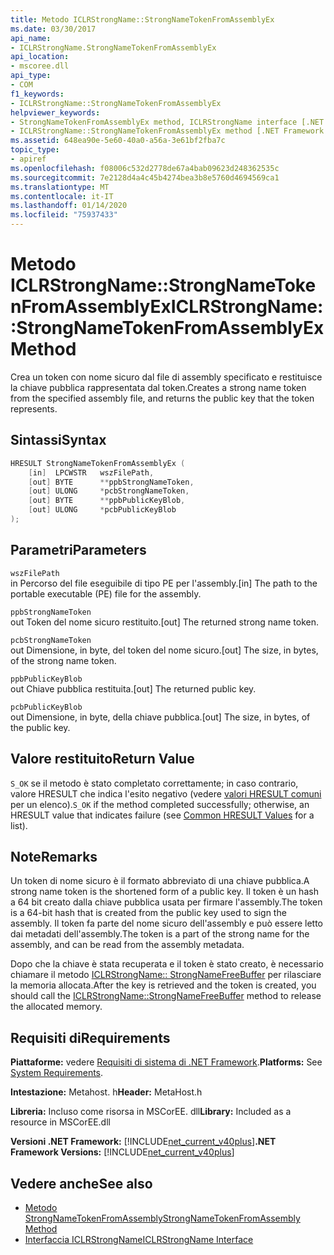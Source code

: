 ```yaml
---
title: Metodo ICLRStrongName::StrongNameTokenFromAssemblyEx
ms.date: 03/30/2017
api_name:
- ICLRStrongName.StrongNameTokenFromAssemblyEx
api_location:
- mscoree.dll
api_type:
- COM
f1_keywords:
- ICLRStrongName::StrongNameTokenFromAssemblyEx
helpviewer_keywords:
- StrongNameTokenFromAssemblyEx method, ICLRStrongName interface [.NET Framework hosting]
- ICLRStrongName::StrongNameTokenFromAssemblyEx method [.NET Framework hosting]
ms.assetid: 648ea90e-5e60-40a0-a56a-3e61bf2fba7c
topic_type:
- apiref
ms.openlocfilehash: f08006c532d2778de67a4bab09623d248362535c
ms.sourcegitcommit: 7e2128d4a4c45b4274bea3b8e5760d4694569ca1
ms.translationtype: MT
ms.contentlocale: it-IT
ms.lasthandoff: 01/14/2020
ms.locfileid: "75937433"
---
```

# <a name="iclrstrongnamestrongnametokenfromassemblyex-method"></a><span data-ttu-id="9dfd9-102">Metodo ICLRStrongName::StrongNameTokenFromAssemblyEx</span><span class="sxs-lookup"><span data-stu-id="9dfd9-102">ICLRStrongName::StrongNameTokenFromAssemblyEx Method</span></span>
<span data-ttu-id="9dfd9-103">Crea un token con nome sicuro dal file di assembly specificato e restituisce la chiave pubblica rappresentata dal token.</span><span class="sxs-lookup"><span data-stu-id="9dfd9-103">Creates a strong name token from the specified assembly file, and returns the public key that the token represents.</span></span>  
  
## <a name="syntax"></a><span data-ttu-id="9dfd9-104">Sintassi</span><span class="sxs-lookup"><span data-stu-id="9dfd9-104">Syntax</span></span>  
  
```cpp  
HRESULT StrongNameTokenFromAssemblyEx (  
    [in]  LPCWSTR   wszFilePath,  
    [out] BYTE      **ppbStrongNameToken,  
    [out] ULONG     *pcbStrongNameToken,  
    [out] BYTE      **ppbPublicKeyBlob,  
    [out] ULONG     *pcbPublicKeyBlob  
);  
```  
  
## <a name="parameters"></a><span data-ttu-id="9dfd9-105">Parametri</span><span class="sxs-lookup"><span data-stu-id="9dfd9-105">Parameters</span></span>  
 `wszFilePath`  
 <span data-ttu-id="9dfd9-106">in Percorso del file eseguibile di tipo PE per l'assembly.</span><span class="sxs-lookup"><span data-stu-id="9dfd9-106">[in] The path to the portable executable (PE) file for the assembly.</span></span>  
  
 `ppbStrongNameToken`  
 <span data-ttu-id="9dfd9-107">out Token del nome sicuro restituito.</span><span class="sxs-lookup"><span data-stu-id="9dfd9-107">[out] The returned strong name token.</span></span>  
  
 `pcbStrongNameToken`  
 <span data-ttu-id="9dfd9-108">out Dimensione, in byte, del token del nome sicuro.</span><span class="sxs-lookup"><span data-stu-id="9dfd9-108">[out] The size, in bytes, of the strong name token.</span></span>  
  
 `ppbPublicKeyBlob`  
 <span data-ttu-id="9dfd9-109">out Chiave pubblica restituita.</span><span class="sxs-lookup"><span data-stu-id="9dfd9-109">[out] The returned public key.</span></span>  
  
 `pcbPublicKeyBlob`  
 <span data-ttu-id="9dfd9-110">out Dimensione, in byte, della chiave pubblica.</span><span class="sxs-lookup"><span data-stu-id="9dfd9-110">[out] The size, in bytes, of the public key.</span></span>  
  
## <a name="return-value"></a><span data-ttu-id="9dfd9-111">Valore restituito</span><span class="sxs-lookup"><span data-stu-id="9dfd9-111">Return Value</span></span>  
 <span data-ttu-id="9dfd9-112">`S_OK` se il metodo è stato completato correttamente; in caso contrario, valore HRESULT che indica l'esito negativo (vedere [valori HRESULT comuni](/windows/win32/seccrypto/common-hresult-values) per un elenco).</span><span class="sxs-lookup"><span data-stu-id="9dfd9-112">`S_OK` if the method completed successfully; otherwise, an HRESULT value that indicates failure (see [Common HRESULT Values](/windows/win32/seccrypto/common-hresult-values) for a list).</span></span>  
  
## <a name="remarks"></a><span data-ttu-id="9dfd9-113">Note</span><span class="sxs-lookup"><span data-stu-id="9dfd9-113">Remarks</span></span>  
 <span data-ttu-id="9dfd9-114">Un token di nome sicuro è il formato abbreviato di una chiave pubblica.</span><span class="sxs-lookup"><span data-stu-id="9dfd9-114">A strong name token is the shortened form of a public key.</span></span> <span data-ttu-id="9dfd9-115">Il token è un hash a 64 bit creato dalla chiave pubblica usata per firmare l'assembly.</span><span class="sxs-lookup"><span data-stu-id="9dfd9-115">The token is a 64-bit hash that is created from the public key used to sign the assembly.</span></span> <span data-ttu-id="9dfd9-116">Il token fa parte del nome sicuro dell'assembly e può essere letto dai metadati dell'assembly.</span><span class="sxs-lookup"><span data-stu-id="9dfd9-116">The token is a part of the strong name for the assembly, and can be read from the assembly metadata.</span></span>  
  
 <span data-ttu-id="9dfd9-117">Dopo che la chiave è stata recuperata e il token è stato creato, è necessario chiamare il metodo [ICLRStrongName:: StrongNameFreeBuffer](../../../../docs/framework/unmanaged-api/hosting/iclrstrongname-strongnamefreebuffer-method.md) per rilasciare la memoria allocata.</span><span class="sxs-lookup"><span data-stu-id="9dfd9-117">After the key is retrieved and the token is created, you should call the [ICLRStrongName::StrongNameFreeBuffer](../../../../docs/framework/unmanaged-api/hosting/iclrstrongname-strongnamefreebuffer-method.md) method to release the allocated memory.</span></span>  
  
## <a name="requirements"></a><span data-ttu-id="9dfd9-118">Requisiti di</span><span class="sxs-lookup"><span data-stu-id="9dfd9-118">Requirements</span></span>  
 <span data-ttu-id="9dfd9-119">**Piattaforme:** vedere [Requisiti di sistema di .NET Framework](../../../../docs/framework/get-started/system-requirements.md).</span><span class="sxs-lookup"><span data-stu-id="9dfd9-119">**Platforms:** See [System Requirements](../../../../docs/framework/get-started/system-requirements.md).</span></span>  
  
 <span data-ttu-id="9dfd9-120">**Intestazione:** Metahost. h</span><span class="sxs-lookup"><span data-stu-id="9dfd9-120">**Header:** MetaHost.h</span></span>  
  
 <span data-ttu-id="9dfd9-121">**Libreria:** Incluso come risorsa in MSCorEE. dll</span><span class="sxs-lookup"><span data-stu-id="9dfd9-121">**Library:** Included as a resource in MSCorEE.dll</span></span>  
  
 <span data-ttu-id="9dfd9-122">**Versioni .NET Framework:** [!INCLUDE[net_current_v40plus](../../../../includes/net-current-v40plus-md.md)]</span><span class="sxs-lookup"><span data-stu-id="9dfd9-122">**.NET Framework Versions:** [!INCLUDE[net_current_v40plus](../../../../includes/net-current-v40plus-md.md)]</span></span>  
  
## <a name="see-also"></a><span data-ttu-id="9dfd9-123">Vedere anche</span><span class="sxs-lookup"><span data-stu-id="9dfd9-123">See also</span></span>

- [<span data-ttu-id="9dfd9-124">Metodo StrongNameTokenFromAssembly</span><span class="sxs-lookup"><span data-stu-id="9dfd9-124">StrongNameTokenFromAssembly Method</span></span>](../../../../docs/framework/unmanaged-api/hosting/iclrstrongname-strongnametokenfromassembly-method.md)
- [<span data-ttu-id="9dfd9-125">Interfaccia ICLRStrongName</span><span class="sxs-lookup"><span data-stu-id="9dfd9-125">ICLRStrongName Interface</span></span>](../../../../docs/framework/unmanaged-api/hosting/iclrstrongname-interface.md)
